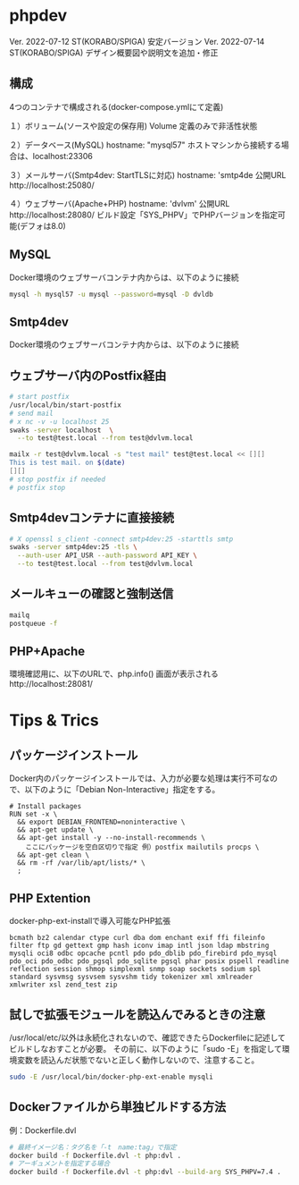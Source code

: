 phpdev
==========

Ver. 2022-07-12 ST(KORABO/SPIGA) 安定バージョン
Ver. 2022-07-14 ST(KORABO/SPIGA) デザイン概要図や説明文を追加・修正

構成
----------
4つのコンテナで構成される(docker-compose.ymlにて定義)

１）ボリューム(ソースや設定の保存用)
Volume 定義のみで非活性状態

２）データベース(MySQL)
hostname: "mysql57"
ホストマシンから接続する場合は、localhost:23306

３）メールサーバ(Smtp4dev: StartTLSに対応)
hostname: 'smtp4de
公開URL http://localhost:25080/

４）ウェブサーバ(Apache+PHP)
hostname: 'dvlvm'
公開URL http://localhost:28080/
ビルド設定「SYS_PHPV」でPHPバージョンを指定可能(デフォは8.0)

MySQL
----------
Docker環境のウェブサーバコンテナ内からは、以下のように接続

```bash
mysql -h mysql57 -u mysql --password=mysql -D dvldb
```

Smtp4dev
----------
Docker環境のウェブサーバコンテナ内からは、以下のように接続
## ウェブサーバ内のPostfix経由
```bash
# start postfix
/usr/local/bin/start-postfix
# send mail
# x nc -v -u localhost 25
swaks -server localhost  \
  --to test@test.local --from test@dvlvm.local

mailx -r test@dvlvm.local -s "test mail" test@test.local << [][]
This is test mail. on $(date)
[][]
# stop postfix if needed
# postfix stop
```
## Smtp4devコンテナに直接接続
```bash
# X openssl s_client -connect smtp4dev:25 -starttls smtp
swaks -server smtp4dev:25 -tls \
  --auth-user API_USR --auth-password API_KEY \
  --to test@test.local --from test@dvlvm.local

```
## メールキューの確認と強制送信
```bash
mailq
postqueue -f
```


PHP+Apache
----------
環境確認用に、以下のURLで、php.info() 画面が表示される
http://localhost:28081/


Tips & Trics
==========
## パッケージインストール
Docker内のパッケージインストールでは、入力が必要な処理は実行不可なので、以下のように「Debian Non-Interactive」指定をする。

```
# Install packages
RUN set -x \
  && export DEBIAN_FRONTEND=noninteractive \
  && apt-get update \
  && apt-get install -y --no-install-recommends \
    ここにパッケージを空白区切りで指定 例）postfix mailutils procps \
  && apt-get clean \
  && rm -rf /var/lib/apt/lists/* \
  ;
```

## PHP Extention
docker-php-ext-installで導入可能なPHP拡張
```
bcmath bz2 calendar ctype curl dba dom enchant exif ffi fileinfo filter ftp gd gettext gmp hash iconv imap intl json ldap mbstring mysqli oci8 odbc opcache pcntl pdo pdo_dblib pdo_firebird pdo_mysql pdo_oci pdo_odbc pdo_pgsql pdo_sqlite pgsql phar posix pspell readline reflection session shmop simplexml snmp soap sockets sodium spl standard sysvmsg sysvsem sysvshm tidy tokenizer xml xmlreader xmlwriter xsl zend_test zip
```

## 試しで拡張モジュールを読込んでみるときの注意
/usr/local/etc/以外は永続化されないので、確認できたらDockerfileに記述してビルドしなおすことが必要。
その前に、以下のように「sudo -E」を指定して環境変数を読込んだ状態でないと正しく動作しないので、注意すること。
```bash
sudo -E /usr/local/bin/docker-php-ext-enable mysqli
```

## Dockerファイルから単独ビルドする方法
例：Dockerfile.dvl
```bash
# 最終イメージ名：タグ名を「-t　name:tag」で指定
docker build -f Dockerfile.dvl -t php:dvl .
# アーギュメントを指定する場合
docker build -f Dockerfile.dvl -t php:dvl --build-arg SYS_PHPV=7.4 .
```
